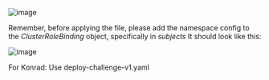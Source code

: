 ![image](https://github.com/ofushtei/cco-challenge-test/assets/46541097/3fa766bb-9fcc-4a1e-9db6-1fdcc00d7646)

Remember, before applying the file, please add the namespace config to the *ClusterRoleBinding* object, specifically in *subjects*
It should look like this:

![image](https://github.com/ofushtei/cco-challenge-test/assets/46541097/092f094c-7ea1-4740-8548-898dd58a8495)

For Konrad:
Use deploy-challenge-v1.yaml
